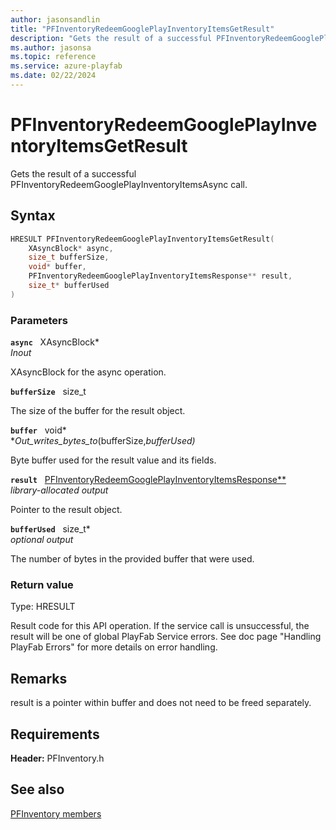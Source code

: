 ```yaml
---
author: jasonsandlin
title: "PFInventoryRedeemGooglePlayInventoryItemsGetResult"
description: "Gets the result of a successful PFInventoryRedeemGooglePlayInventoryItemsAsync call."
ms.author: jasonsa
ms.topic: reference
ms.service: azure-playfab
ms.date: 02/22/2024
---
```


# PFInventoryRedeemGooglePlayInventoryItemsGetResult  

Gets the result of a successful PFInventoryRedeemGooglePlayInventoryItemsAsync call.  

## Syntax  
  
```cpp
HRESULT PFInventoryRedeemGooglePlayInventoryItemsGetResult(  
    XAsyncBlock* async,  
    size_t bufferSize,  
    void* buffer,  
    PFInventoryRedeemGooglePlayInventoryItemsResponse** result,  
    size_t* bufferUsed  
)  
```  
  
### Parameters  
  
**`async`** &nbsp; XAsyncBlock*  
*_Inout_*  
  
XAsyncBlock for the async operation.  
  
**`bufferSize`** &nbsp; size_t  
  
The size of the buffer for the result object.  
  
**`buffer`** &nbsp; void*  
*_Out_writes_bytes_to_(bufferSize,*bufferUsed)*  
  
Byte buffer used for the result value and its fields.  
  
**`result`** &nbsp; [PFInventoryRedeemGooglePlayInventoryItemsResponse**](../../pfinventorytypes/structs/pfinventoryredeemgoogleplayinventoryitemsresponse.md)  
*library-allocated output*  
  
Pointer to the result object.  
  
**`bufferUsed`** &nbsp; size_t*  
*optional output*  
  
The number of bytes in the provided buffer that were used.  
  
  
### Return value
Type: HRESULT
  
Result code for this API operation. If the service call is unsuccessful, the result will be one of global PlayFab Service errors. See doc page "Handling PlayFab Errors" for more details on error handling.
  
## Remarks  
  
result is a pointer within buffer and does not need to be freed separately.
  
## Requirements  
  
**Header:** PFInventory.h
  
## See also  
[PFInventory members](../pfinventory_members.md)  

  
  
